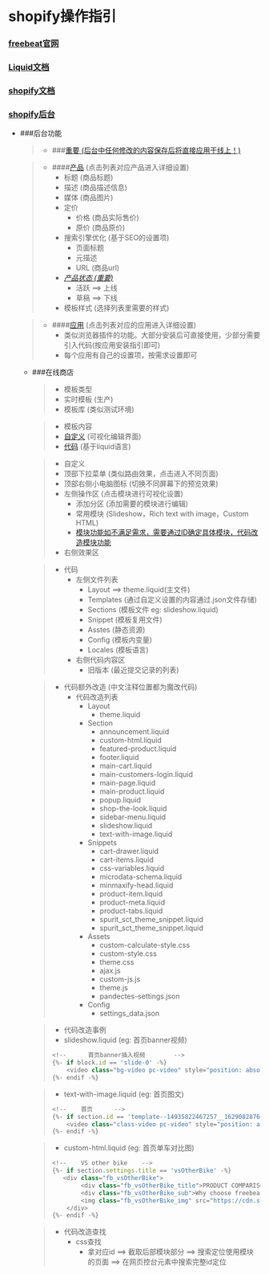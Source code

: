 # shopify操作指引

### [freebeat官网](https://www.freebeatfit.com/)  
### [Liquid文档](https://liquid.bootcss.com/)
### [shopify文档](https://shopify.dev/)
### [shopify后台](https://freebeat-fit.myshopify.com/admin/themes?channel=true)

* ###后台功能
  > * ###[重要 (后台中任何修改的内容保存后将直接应用于线上！)]() 
  > 
    
  >  * ####[产品](https://freebeat-fit.myshopify.com/admin/products?selectedView=all) (点击列表对应产品进入详细设置)
    >    * 标题 (商品标题)
    >    * 描述 (商品描述信息)
    >    * 媒体 (商品图片)
    >    * 定价
    >      * 价格 (商品实际售价)
    >      * 原价 (商品原价)
    >    * 搜索引擎优化 (基于SEO的设置项)
    >      * 页面标题
    >      * 元描述
    >      * URL (商品url)
    >    * _[产品状态 (重要)]()_
    >      * 活跃 ==> 上线
    >      * 草稿 ==> 下线
    >    * 模板样式 (选择列表里需要的样式)
  
    > * ####[应用](https://freebeat-fit.myshopify.com/admin/apps) (点击列表对应的应用进入详细设置)
    >   * 类似浏览器插件的功能。大部分安装后可直接使用，少部分需要引入代码(按应用安装指引即可)
    >   * 每个应用有自己的设置项，按需求设置即可
  
  * ###在线商店
    > * 模板类型
    >  * 实时模板 (生产)
    >  * 模板库 (类似测试环境)
  
    > * 模板内容
    >  * [自定义](https://freebeat-fit.myshopify.com/admin/themes/126093787321/editor) (可视化编辑界面)
    >  * [代码](https://freebeat-fit.myshopify.com/admin/themes/126093787321) (基于liquid语言)
   
    > * 自定义
    >  * 顶部下拉菜单 (类似路由效果，点击进入不同页面)
    >  * 顶部右侧小电脑图标 (切换不同屏幕下的预览效果)
    >  * 左侧操作区 (点击模块进行可视化设置)
    >    * 添加分区 (添加需要的模块进行编辑)
    >    * 常用模块 (Slideshow，Rich text with image，Custom HTML)
    >    * [模块功能如不满足需求，需要通过ID确定具体模块，代码改造模块功能]()
    >  * 右侧效果区
  
    > * 代码
    >   * 左侧文件列表
    >     * Layout ==> theme.liquid(主文件)
    >     * Templates (通过自定义设置的内容通过.json文件存储)
    >     * Sections (模板文件 eg: slideshow.liquid)
    >     * Snippet (模板复用文件)
    >     * Asstes (静态资源)
    >     * Config (模板内变量)
    >     * Locales (模板语言)
    >   * 右侧代码内容区
    >     * 旧版本 (最近提交记录的列表)
  
    > * 代码额外改造 (中文注释位置都为魔改代码)
    >   * 代码改造列表
    >     * Layout
    >       * theme.liquid
    >     * Section
    >       * announcement.liquid
    >       * custom-html.liquid
    >       * featured-product.liquid
    >       * footer.liquid
    >       * main-cart.liquid
    >       * main-customers-login.liquid
    >       * main-page.liquid
    >       * main-product.liquid
    >       * popup.liquid
    >       * shop-the-look.liquid
    >       * sidebar-menu.liquid
    >       * slideshow.liquid
    >       * text-with-image.liquid
    >     * Snippets
    >       * cart-drawer.liquid
    >       * cart-items.liquid
    >       * css-variables.liquid
    >       * microdata-schema.liquid
    >       * minmaxify-head.liquid
    >       * product-item.liquid
    >       * product-meta.liquid
    >       * product-tabs.liquid
    >       * spurit_sct_theme_snippet.liquid
    >       * spurit_sct_theme_snippet.liquid
    >     * Assets
    >       * custom-calculate-style.css
    >       * custom-style.css
    >       * theme.css
    >       * ajax.js
    >       * custom-js.js
    >       * theme.js
    >       * pandectes-settings.json
    >     * Config
    >       * settings_data.json
    
    >   
    >  * 代码改造事例
    >   * slideshow.liquid (eg: 首页banner视频)
    >   ``` js 
    >   <!--      首页banner插入视频        -->
    >   {%- if block.id == 'slide-0' -%}
    >       <video class="bg-video pc-video" style="position: absolute;top:0;" x-webkit-airplay="allow" webkit-playsinline="true" playsinline="true" autoplay="autoplay" muted="muted" loop="loop" src="https://cdn.shopifycdn.net/s/files/1/0592/3766/2905/files/home_video01_pc.mp4?v=1629446793"></video>
    >   {%- endif -%}
    >   ```
  
    >   * text-with-image.liquid (eg: 首页图文)
    >   ``` js 
    >   <!--    首页      -->
    >   {%- if section.id == 'template--14935822467257__1629082876ba69851e' -%}
    >       <video class="class-video pc-video" style="position: absolute;top:0;left:10%;width:80%;height:100%;z-index:1;" webkit-playsinline="true" playsinline="true" autoplay="autoplay" muted="muted" loop="loop" src="https://cdn.shopifycdn.net/s/files/1/0592/3766/2905/files/20221211357.mp4?v=1642744681"></video>
    >   {%- endif -%}
    >   ```
    
    >   * custom-html.liquid (eg: 首页单车对比图)
    >   ``` js 
    >   <!--    VS other bike    -->
    >   {%- if section.settings.title == 'vsOtherBike' -%}
    >      <div class="fb_vsOtherBike">
    >           <div class="fb_vsOtherBike_title">PRODUCT COMPARISON</div>
    >           <div class="fb_vsOtherBike_sub">Why choose freebeat? See for yourself</div>
    >           <img class="fb_vsOtherBike_img" src="https://cdn.shopify.com/s/files/1/0592/3766/2905/files/202112151119.png?v=1639624849" alt sizes="(max-width: 640px) 128px, 1260px" srcset="https://cdn.shopify.com/s/files/1/0592/3766/2905/files/202112201538.png?v=1639985975 256w, https://cdn.shopify.com/s/files/1/0592/3766/2905/files/202112201437.png?v=1639982330 1260w" />
    >       </div>
    >   {%- endif -%}
    >   ```
       
    >
    >  * 代码改造查找
    >    * css查找
    >      * 拿对应id ==> 截取后部模块部分 ==> 搜索定位使用模块的页面 ==> 在网页控台元素中搜索完整id定位 
    
